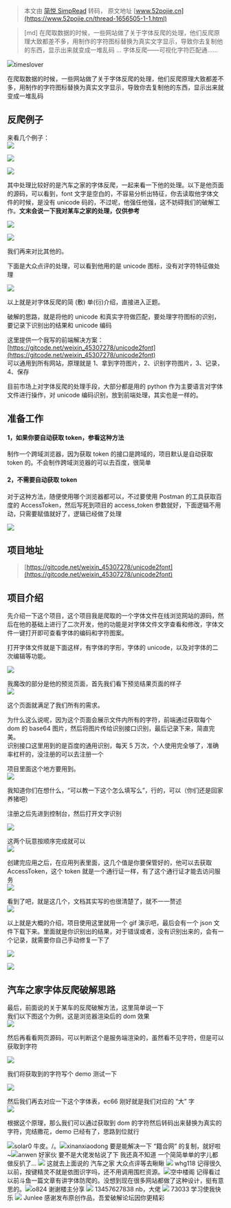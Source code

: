> 本文由 [简悦 SimpRead](http://ksria.com/simpread/) 转码， 原文地址 [www.52pojie.cn](https://www.52pojie.cn/thread-1656505-1-1.html)

> [md] 在爬取数据的时候，一些网站做了关于字体反爬的处理，他们反爬原理大致都差不多，用制作的字符图标替换为真实文字显示，导致你去复制他的东西，显示出来就变成一堆乱码 ... 字体反爬——可视化字符匹配通......

![](https://avatar.52pojie.cn/data/avatar/001/61/01/37_avatar_middle.jpg)timeslover

在爬取数据的时候，一些网站做了关于字体反爬的处理，他们反爬原理大致都差不多，用制作的字符图标替换为真实文字显示，导致你去复制他的东西，显示出来就变成一堆乱码

反爬例子
----

来看几个例子：  
![](https://img-blog.csdnimg.cn/52d2849acbcc4f1b9954f77875ad56e5.png)

![](https://img-blog.csdnimg.cn/270bf70bdd404e1fb044f19021da5411.png)

![](https://img-blog.csdnimg.cn/04d8157fafb544b2afb186c09c434cdb.png)

其中处理比较好的是汽车之家的字体反爬，一起来看一下他的处理。以下是他页面的源码，可以看到，font 文字是空白的，不容易分析出特征，你去读取他字体文件的时候，是没有 unicode 码的，不过呢，他强任他强，这不妨碍我们的破解工作。**文末会说一下我对某车之家的处理，仅供参考**

![](https://img-blog.csdnimg.cn/b959ae0719b54e3b869bc8ddae2d5047.png)

![](https://img-blog.csdnimg.cn/c8cc9df206844822b1734d94a168400e.png)

我们再来对比其他的。

下面是大众点评的处理，可以看到他用的是 unicode 图标，没有对字符特征做处理

![](https://img-blog.csdnimg.cn/f33c366c76844d1dbd4bbce905980222.png)

以上就是对字体反爬的简 (敷) 单(衍)介绍，直接进入正题。

破解的思路，就是将他的 unicode 和真实字符做匹配，要处理字符图标的识别，要记录下识别出的结果和 unicode 编码

这里提供一个我写的前端解决方案：[https://gitcode.net/weixin_45307278/unicode2font](https://gitcode.net/weixin_45307278/unicode2font)  
可以通用到所有网站，原理就是 1、拿到字符图片，2、识别字符图片，3、记录，4、保存

目前市场上对字体反爬的处理手段，大部分都是用的 python 作为主要语言对字体文件进行操作，对 unicode 编码识别，放到前端处理，其实也是一样的。

准备工作
----

#### 1，如果你要自动获取 token，参看这种方法

制作一个跨域浏览器，因为获取 token 的接口是跨域的，项目默认是自动获取 token 的。不会制作跨域浏览器的可以去百度，很简单

#### 2，不需要自动获取 token

对于这种方法，随便使用哪个浏览器都可以，不过要使用 Postman 的工具获取百度的 AccessToken，然后写死到项目的 access_token 参数就好，下面逻辑不用动，只需要赋值就好了，逻辑已经做了处理

![](https://img-blog.csdnimg.cn/5d3ba3a6b5784d72b797888d1472667d.png)

项目地址
----

> [https://gitcode.net/weixin_45307278/unicode2font](https://gitcode.net/weixin_45307278/unicode2font)

项目介绍
----

先介绍一下这个项目，这个项目我是爬取的一个字体文件在线浏览网站的源码，然后在他的基础上进行了二次开发，他的功能是对字体文件文字查看和修改，字体文件一键打开即可查看字体的编码和字符图案。

打开字体文件就是下面这样，有字体的字形，字体的 unicode，以及对字体的二次编辑等功能。

![](https://img-blog.csdnimg.cn/3ed08b71b1784c74b706d74f31d65bf1.png)

我魔改的部分是他的预览页面，首先我们看下预览结果页面的样子  
![](https://img-blog.csdnimg.cn/67eb7859c3da4201825942892203939e.png)

这个页面就满足了我们所有的需求。

为什么这么说呢，因为这个页面会展示文件内所有的字符，前端通过获取每个 dom 的 base64 图片，然后将图片传给识别接口识别，最后记录下来，简直完美。  
识别接口这里用到的是百度的通用识别，每天 5 万次，个人使用完全够了，准确率杠杆的，没注册的可以去注册一个

项目里面这个地方要用到。  
![](https://img-blog.csdnimg.cn/6562e3c079ef4e3d83374e0e71a3f981.png)

我知道你们在想什么，“可以教一下这个怎么填写么”，行的，可以（你们还是回家养猪吧）

注册之后先进到控制台，然后打开文字识别

![](https://img-blog.csdnimg.cn/7cf05ea698da4b3886e71c2065199efd.png)

这两个玩意按顺序完成就可以  
![](https://img-blog.csdnimg.cn/7ba7ddda8aea45d1a036663bf1abedbf.png)

创建完应用之后，在应用列表里面，这几个值是你要保管好的，他可以去获取 AccessToken，这个 token 就是一个通行证一样，有了这个通行证才能去访问服务  
![](https://img-blog.csdnimg.cn/cf4aaa3f259e401d949cc3dd616ebe6f.png)

看到了吧，就是这几个，文档其实写的也很清楚了，就不一一赘述  
![](https://img-blog.csdnimg.cn/ed6851f4eab247adb9bf99cc7ba79f07.png)

以上就是大概的介绍，项目使用这里就用一个 gif 演示吧，最后会有一个 json 文件下载下来。里面就是你识别出的结果，对于错误或者，没有识别出来的，会有一个记录，就需要你自己手动修复一下了

![](https://img-blog.csdnimg.cn/img_convert/e3776b23e4115b342252223763f046a2.gif)

![](https://img-blog.csdnimg.cn/7a53d530468f42c8a88915d0c5a2c068.png)

汽车之家字体反爬破解思路
------------

最后，前面说的关于某车的反爬破解方法，这里简单说一下  
我们以下图这个为例，这是浏览器渲染后的 dom 效果  
![](https://img-blog.csdnimg.cn/ce30f67d0306481eb80ded75556ce0e9.png)

然后再看看网页源码，可以判断这个是服务端渲染的，虽然看不见字符，但是可以获取到字符

![](https://img-blog.csdnimg.cn/32156bb919eb47df8d393a22fa8b956b.png)

我们将获取到的字符写个 demo 测试一下

![](https://img-blog.csdnimg.cn/3241233f0dd54c60bc3c245eacbad7ed.png)

然后我们再去对应一下这个字体表，ec66 刚好就是我们对应的 “大” 字  
![](https://img-blog.csdnimg.cn/62255315618341779f36f67e1f2b7cdc.png)

根据这个原理，那么我们可以通过获取到 dom 的字符然后转码出来替换为真实的字符，完结撒花，demo 已经有了，思路到位就行

![](https://avatar.52pojie.cn/data/avatar/001/85/13/77_avatar_middle.jpg)solar0 牛皮。/。![](https://avatar.52pojie.cn/data/avatar/001/22/56/46_avatar_middle.jpg)xinanxiaodong 要是能解决一下 “籍合网” 的复制，就好啦~![](https://avatar.52pojie.cn/data/avatar/000/54/03/18_avatar_middle.jpg)anwen 好家伙 要不是大佬发帖说了下 我还真不知道 一个简简单单的字儿都做反扒了... ![](https://static.52pojie.cn/static/image/smiley/laohu/laohu31.gif) 这就去上面说的 汽车之家 大众点评等去瞅瞅 ![](https://avatar.52pojie.cn/data/avatar/001/05/87/80_avatar_middle.jpg) whg118 记得很久以前，按键精灵不就是依图识字吗，还不用调用围栏资源。![](https://avatar.52pojie.cn/data/avatar/000/29/07/78_avatar_middle.jpg)空中楼阁 记得看过以前斗鱼一篇文章有讲字体防爬的。没想到现在很多网站都做了这种设计，挺有意思的。![](https://avatar.52pojie.cn/data/avatar/001/54/96/49_avatar_middle.jpg)o824 谢谢楼主分享 ![](https://avatar.52pojie.cn/data/avatar/001/84/37/46_avatar_middle.jpg) 13457627838 nb，大佬 ![](https://avatar.52pojie.cn/data/avatar/001/78/59/05_avatar_middle.jpg) 73033 学习使我快乐 ![](https://avatar.52pojie.cn/data/avatar/000/15/35/10_avatar_middle.jpg) Junlee 感谢发布原创作品，吾爱破解论坛因你更精彩